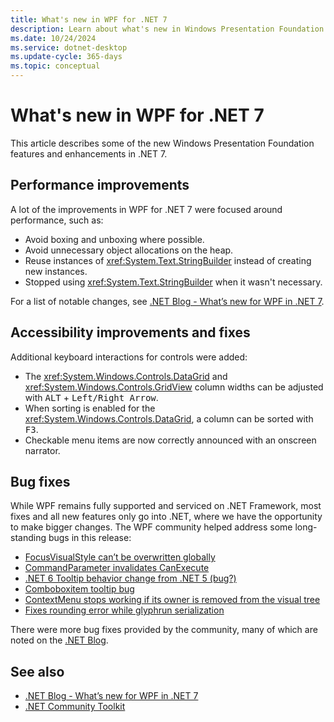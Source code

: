```yaml
---
title: What's new in WPF for .NET 7
description: Learn about what's new in Windows Presentation Foundation (WPF) for .NET 7. .NET 7 was released November 2022.
ms.date: 10/24/2024
ms.service: dotnet-desktop
ms.update-cycle: 365-days
ms.topic: conceptual
---
```


# What's new in WPF for .NET 7

This article describes some of the new Windows Presentation Foundation features and enhancements in .NET 7.

## Performance improvements

A lot of the improvements in WPF for .NET 7 were focused around performance, such as:

- Avoid boxing and unboxing where possible.
- Avoid unnecessary object allocations on the heap.
- Reuse instances of <xref:System.Text.StringBuilder> instead of creating new instances.
- Stopped using <xref:System.Text.StringBuilder> when it wasn't necessary.

For a list of notable changes, see [.NET Blog - What’s new for WPF in .NET 7](https://devblogs.microsoft.com/dotnet/wpf-on-dotnet-7).

## Accessibility improvements and fixes

Additional keyboard interactions for controls were added:

- The <xref:System.Windows.Controls.DataGrid> and <xref:System.Windows.Controls.GridView> column widths can be adjusted with <kbd>ALT</kbd> + <kbd>Left/Right Arrow</kbd>.
- When sorting is enabled for the <xref:System.Windows.Controls.DataGrid>, a column can be sorted with <kbd>F3</kbd>.
- Checkable menu items are now correctly announced with an onscreen narrator.

## Bug fixes

While WPF remains fully supported and serviced on .NET Framework, most fixes and all new features only go into .NET, where we have the opportunity to make bigger changes. The WPF community helped address some long-standing bugs in this release:

- [FocusVisualStyle can’t be overwritten globally](https://github.com/dotnet/wpf/issues/1164)
- [CommandParameter invalidates CanExecute](https://github.com/dotnet/wpf/pull/4217)
- [.NET 6 Tooltip behavior change from .NET 5 (bug?)](https://github.com/dotnet/wpf/issues/5703)
- [Comboboxitem tooltip bug](https://github.com/dotnet/wpf/issues/5716)
- [ContextMenu stops working if its owner is removed from the visual tree](https://github.com/dotnet/wpf/issues/5835)
- [Fixes rounding error while glyphrun serialization](https://github.com/dotnet/wpf/issues/6295)

There were more bug fixes provided by the community, many of which are noted on the [.NET Blog](https://devblogs.microsoft.com/dotnet/wpf-on-dotnet-7).

## See also

- [.NET Blog - What’s new for WPF in .NET 7](https://devblogs.microsoft.com/dotnet/wpf-on-dotnet-7)
- [.NET Community Toolkit](/dotnet/communitytoolkit/introduction)
